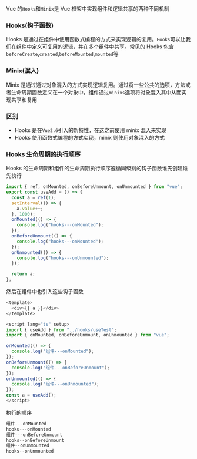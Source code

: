 Vue 的`Hooks`和`Minix`是 Vue 框架中实现组件和逻辑共享的两种不同机制

### Hooks(钩子函数)

Hooks 是通过在组件中使用函数式编程的方式来实现逻辑的复用。`Hooks`可以让我们在组件中定义可复用的逻辑，并在多个组件中共享。常见的 Hooks 包含`beforeCreate`,`created`,`beforeMounted`,`mounted`等

### Minix(混入)

Minix 是通过通过对象混入的方式实现逻辑复用。通过将一些公共的选项，方法或者生命周期函数定义在一个对象中，组件通过`minixs`选项将对象混入其中从而实现共享和复用

### 区别

- Hooks 是在`Vue2.6`引入的新特性，在这之前使用 minix 混入来实现
- Hooks 使用函数式编程的方式实现，minix 则使用对象混入的方式

### Hooks 生命周期的执行顺序

Hooks 的生命周期和组件的生命周期执行顺序遵循同级别的钩子函数谁先创建谁先执行

```javascript
import { ref, onMounted, onBeforeUnmount, onUnmounted } from "vue";
export const useAdd = () => {
  const a = ref(1);
  setInterval(() => {
    a.value++;
  }, 1000);
  onMounted(() => {
    console.log("hooks---onMounted");
  });
  onBeforeUnmount(() => {
    console.log("hooks---onMounted");
  });
  onUnmounted(() => {
    console.log("hooks---onUnmounted");
  });

  return a;
};
```

然后在组件中也引入这些钩子函数

```javascript
<template>
  <div>{{ a }}</div>
</template>

<script lang="ts" setup>
import { useAdd } from "../hooks/useTest";
import { onMounted, onBeforeUnmount, onUnmounted } from "vue";

onMounted(() => {
  console.log("组件---onMounted");
});
onBeforeUnmount(() => {
  console.log("组件---onBeforeUnmount");
});
onUnmounted(() => {
  console.log("组件---onUnmounted");
});
const a = useAdd();
</script>
```

执行的顺序

```javascript
组件---onMounted
hooks---onMounted
组件---onBeforeUnmount
hooks--onBeforeUnmount
组件--onUnmounted
hooks--onUnmounted
```
